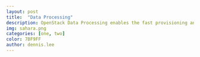 ```yaml
---
layout: post
title:  "Data Processing"
description: OpenStack Data Processing enables the fast provisioning and easy management of Hadoop clusters on OpenStack. Hadoop is used to store and analyze large amounts of data, which is usually unstructured but can be a combination of both complex and structured data.
img: sahara.png
categories: [one, two]
color: 7BF9FF
author: dennis.lee
---
```

